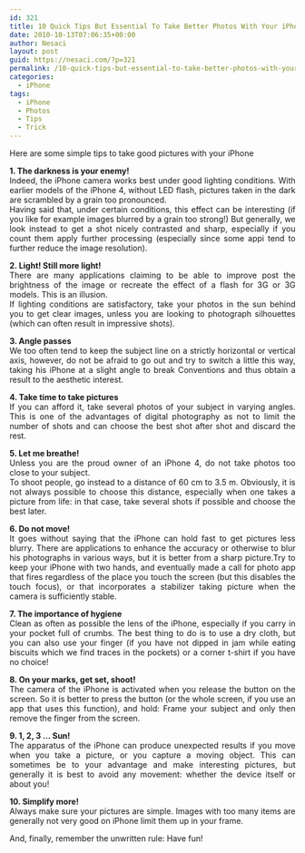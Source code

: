 ```yaml
---
id: 321
title: 10 Quick Tips But Essential To Take Better Photos With Your iPhone
date: 2010-10-13T07:06:35+00:00
author: Nesaci
layout: post
guid: https://nesaci.com/?p=321
permalink: /10-quick-tips-but-essential-to-take-better-photos-with-your-iphone/
categories:
  - iPhone
tags:
  - iPhone
  - Photos
  - Tips
  - Trick
---
```

<p style="text-align: justify;">
  Here are some simple tips to take good pictures with your iPhone
</p>

<p style="text-align: justify;">
  <strong>1. The darkness is your enemy!</strong><br /> Indeed, the iPhone camera works best under good lighting conditions. With earlier models of the iPhone 4, without LED flash, pictures taken in the dark are scrambled by a grain too pronounced.<br /> Having said that, under certain conditions, this effect can be interesting (if you like for example images blurred by a grain too strong!) But generally, we look instead to get a shot nicely contrasted and sharp, especially if you count them apply further processing (especially since some appi tend to further reduce the image resolution).
</p>

<p style="text-align: justify;">
  <strong>2. Light! Still more light!</strong><br /> There are many applications claiming to be able to improve post the brightness of the image or recreate the effect of a flash for 3G or 3G models. This is an illusion.<br /> If lighting conditions are satisfactory, take your photos in the sun behind you to get clear images, unless you are looking to photograph silhouettes (which can often result in impressive shots).
</p>

<p style="text-align: justify;">
  <strong>3. Angle passes</strong><br /> We too often tend to keep the subject line on a strictly horizontal or vertical axis, however, do not be afraid to go out and try to switch a little this way, taking his iPhone at a slight angle to break Conventions and thus obtain a result to the aesthetic interest.
</p>

<p style="text-align: justify;">
  <strong>4. Take time to take pictures</strong><br /> If you can afford it, take several photos of your subject in varying angles. This is one of the advantages of digital photography as not to limit the number of shots and can choose the best shot after shot and discard the rest.
</p>

<p style="text-align: justify;">
  <strong>5. Let me breathe!</strong><br /> Unless you are the proud owner of an iPhone 4, do not take photos too close to your subject.<br /> To shoot people, go instead to a distance of 60 cm to 3.5 m. Obviously, it is not always possible to choose this distance, especially when one takes a picture from life: in that case, take several shots if possible and choose the best later.
</p>

<p style="text-align: justify;">
  <strong>6. Do not move!</strong><br /> It goes without saying that the iPhone can hold fast to get pictures less blurry. There are applications to enhance the accuracy or otherwise to blur his photographs in various ways, but it is better from a sharp picture.Try to keep your iPhone with two hands, and eventually made a call for photo app that fires regardless of the place you touch the screen (but this disables the touch focus), or that incorporates a stabilizer taking picture when the camera is sufficiently stable.
</p>

<p style="text-align: justify;">
  <strong>7. The importance of hygiene</strong><br /> Clean as often as possible the lens of the iPhone, especially if you carry in your pocket full of crumbs. The best thing to do is to use a dry cloth, but you can also use your finger (if you have not dipped in jam while eating biscuits which we find traces in the pockets) or a corner t-shirt if you have no choice!
</p>

<p style="text-align: justify;">
  <strong>8. On your marks, get set, shoot!<br /> </strong>The camera of the iPhone is activated when you release the button on the screen. So it is better to press the button (or the whole screen, if you use an app that uses this function), and hold: Frame your subject and only then remove the finger from the screen.
</p>

<p style="text-align: justify;">
  <strong>9. 1, 2, 3 &#8230; Sun!</strong><br /> The apparatus of the iPhone can produce unexpected results if you move when you take a picture, or you capture a moving object. This can sometimes be to your advantage and make interesting pictures, but generally it is best to avoid any movement: whether the device itself or about you!
</p>

<p style="text-align: justify;">
  <strong>10. Simplify more!</strong><br /> Always make sure your pictures are simple. Images with too many items are generally not very good on iPhone limit them up in your frame.
</p>

<p style="text-align: justify;">
  And, finally, remember the unwritten rule: Have fun!
</p>